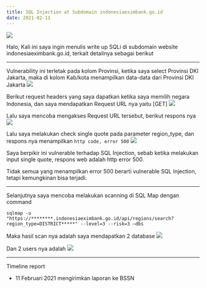 ```yaml
---
title: SQL Injection at Subdomain indonesiaeximbank.go.id
date: 2021-02-11
---
```


![](https://www.indonesiaeximbank.go.id/site/uploads/logo/5a1b8dd4394a7-59f6af2772d2b-logo.png)

Halo,
Kali ini saya ingin menulis write up SQLi di subdomain website indonesiaeximbank.go.id, terkait detailnya sebagai berikut
___

Vulnerability ini terletak pada kolom Provinsi, ketika saya select Provinsi DKI Jakarta, maka di kolom Kab/kota menampilkan data-data dari Provinsi DKI Jakarta
![](https://buayalaut.co/eximbank/Screenshot_4.png)

Berikut request headers yang saya dapatkan ketika saya memilih negara
Indonesia, dan saya mendapatkan Request URL nya yaitu [GET]
![](https://buayalaut.co/eximbank/Greenshot.png)

Lalu saya mencoba mengakses Request URL tersebut, berikut respons nya
![](https://buayalaut.co/eximbank/000002.png)

Lalu saya melakukan check single quote pada parameter region_type, dan
respons nya menampilkan `http code, error 500`
![](https://buayalaut.co/eximbank/000003.png)

Saya berpikir ini vulnerable terhadap SQL Injection, sebab ketika melakukan
input single quote, respons web adalah http error 500.

Tidak semua yang menampilkan error 500 berarti vulnerable SQL Injection,
tetapi kemungkinan bisa terjadi.

___

Selanjutnya saya mencoba melakukan scanning di SQL Map dengan command

```
sqlmap -u "https://********.indonesiaeximbank.go.id/api/regions/search?region_type=DISTRICT*****" --level=3 --risk=3 –dbs
```

Maka hasil scan nya adalah saya mendapatkan 2 database
![](https://buayalaut.co/eximbank/000004.png)

Dan 2 users nya adalah
![](https://buayalaut.co/eximbank/000005.png)

___

Timeline report

- 11 Februari 2021 mengirimkan laporan ke BSSN
